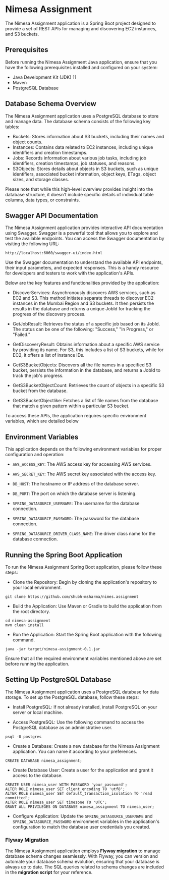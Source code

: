 # Nimesa Assignment 
The Nimesa Assignment application is a Spring Boot project designed to provide a set of REST APIs for managing and discovering EC2 instances, and S3 buckets.   


## Prerequisites
Before running the Nimesa Assignment Java application, ensure that you have the following prerequisites installed and configured on your system:

- Java Development Kit (JDK) 11
- Maven
- PostgreSQL Database

## Database Schema Overview  
The Nimesa Assignment application uses a PostgreSQL database to store and manage data. The database schema consists of the following key tables:

- Buckets: Stores information about S3 buckets, including their names and object counts.
- Instances: Contains data related to EC2 instances, including unique identifiers and creation timestamps.
- Jobs: Records information about various job tasks, including job identifiers, creation timestamps, job statuses, and reasons.
- S3Objects: Stores details about objects in S3 buckets, such as unique identifiers, associated bucket information, object keys, ETags, object sizes, and storage classes.  

Please note that while this high-level overview provides insight into the database structure, it doesn't include specific details of individual table columns, data types, or constraints. 

## Swagger API Documentation  
The Nimesa Assignment application provides interactive API documentation using Swagger. Swagger is a powerful tool that allows you to explore and test the available endpoints. You can access the Swagger documentation by visiting the following URL:

`http://localhost:6060/swagger-ui/index.html`

Use the Swagger documentation to understand the available API endpoints, their input parameters, and expected responses. This is a handy resource for developers and testers to work with the application's APIs.  

Below are the key features and functionalities provided by the application:  

- DiscoverServices: Asynchronously discovers AWS services, such as EC2 and S3. This method initiates separate threads to discover EC2 instances in the Mumbai Region and S3 buckets. It then persists the results in the database and returns a unique JobId for tracking the progress of the discovery process.

- GetJobResult: Retrieves the status of a specific job based on its JobId. The status can be one of the following: "Success," "In Progress," or "Failed."

- GetDiscoveryResult: Obtains information about a specific AWS service by providing its name. For S3, this includes a list of S3 buckets, while for EC2, it offers a list of instance IDs.

- GetS3BucketObjects: Discovers all the file names in a specified S3 bucket, persists the information in the database, and returns a JobId to track the job's progress.

- GetS3BucketObjectCount: Retrieves the count of objects in a specific S3 bucket from the database.

- GetS3BucketObjectlike: Fetches a list of file names from the database that match a given pattern within a particular S3 bucket.  

To access these APIs, the application requires specific environment variables, which are detailed below 

## Environment Variables
This application depends on the following environment variables for proper configuration and operation:

- `AWS_ACCESS_KEY`: The AWS access key for accessing AWS services.

- `AWS_SECRET_KEY`: The AWS secret key associated with the access key.

- `DB_HOST`: The hostname or IP address of the database server.

- `DB_PORT`: The port on which the database server is listening.

- `SPRING_DATASOURCE_USERNAME`: The username for the database connection.

- `SPRING_DATASOURCE_PASSWORD`: The password for the database connection.

- `SPRING_DATASOURCE_DRIVER_CLASS_NAME`: The driver class name for the database connection.  

## Running the Spring Boot Application  

To run the Nimesa Assignment Spring Boot application, please follow these steps:

- Clone the Repository: Begin by cloning the application's repository to your local environment.

`git clone https://github.com/shubh-msharma/nimes.assignment`  

- Build the Application: Use Maven or Gradle to build the application from the root directory.

`cd nimesa-assignment`  
`mvn clean install`  

- Run the Application: Start the Spring Boot application with the following command.

`java -jar target/nimesa-assignment-0.1.jar`  

Ensure that all the required environment variables mentioned above are set before running the application.

## Setting Up PostgreSQL Database  
The Nimesa Assignment application uses a PostgreSQL database for data storage. To set up the PostgreSQL database, follow these steps:

- Install PostgreSQL: If not already installed, install PostgreSQL on your server or local machine.

- Access PostgreSQL: Use the following command to access the PostgreSQL database as an administrative user.

`psql -U postgres`  

- Create a Database: Create a new database for the Nimesa Assignment application. You can name it according to your preferences.


`CREATE DATABASE nimesa_assignment;`  

- Create Database User: Create a user for the application and grant it access to the database.


`CREATE USER nimesa_user WITH PASSWORD 'your_password';`  
`ALTER ROLE nimesa_user SET client_encoding TO 'utf8';`  
`ALTER ROLE nimesa_user SET default_transaction_isolation TO 'read committed';`  
`ALTER ROLE nimesa_user SET timezone TO 'UTC';`  
`GRANT ALL PRIVILEGES ON DATABASE nimesa_assignment TO nimesa_user;`  

- Configure Application: Update the `SPRING_DATASOURCE_USERNAME` and `SPRING_DATASOURCE_PASSWORD` environment variables in the application's configuration to match the database user credentials you created.  

### Flyway Migration  

The Nimesa Assignment application employs **Flyway migration** to manage database schema changes seamlessly. With Flyway, you can version and automate your database schema evolution, ensuring that your database is always up to date. The SQL queries related to schema changes are included in the **migration script** for your reference.